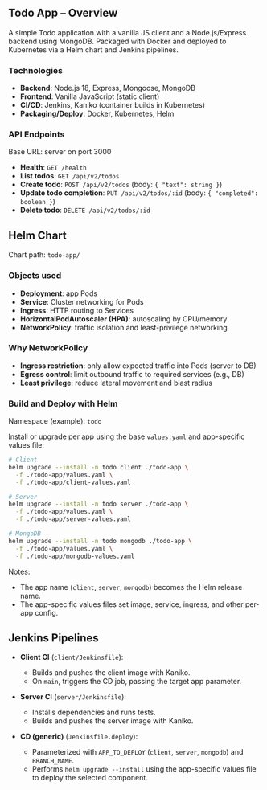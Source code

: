 ## Todo App – Overview

A simple Todo application with a vanilla JS client and a Node.js/Express backend using MongoDB. Packaged with Docker and deployed to Kubernetes via a Helm chart and Jenkins pipelines.

### Technologies
- **Backend**: Node.js 18, Express, Mongoose, MongoDB
- **Frontend**: Vanilla JavaScript (static client)
- **CI/CD**: Jenkins, Kaniko (container builds in Kubernetes)
- **Packaging/Deploy**: Docker, Kubernetes, Helm

### API Endpoints
Base URL: server on port 3000
- **Health**: `GET /health`
- **List todos**: `GET /api/v2/todos`
- **Create todo**: `POST /api/v2/todos` (body: `{ "text": string }`)
- **Update todo completion**: `PUT /api/v2/todos/:id` (body: `{ "completed": boolean }`)
- **Delete todo**: `DELETE /api/v2/todos/:id`

## Helm Chart

Chart path: `todo-app/`

### Objects used
- **Deployment**: app Pods
- **Service**: Cluster networking for Pods
- **Ingress**: HTTP routing to Services
- **HorizontalPodAutoscaler (HPA)**: autoscaling by CPU/memory
- **NetworkPolicy**: traffic isolation and least-privilege networking

### Why NetworkPolicy
- **Ingress restriction**: only allow expected traffic into Pods (server to DB)
- **Egress control**: limit outbound traffic to required services (e.g., DB)
- **Least privilege**: reduce lateral movement and blast radius

### Build and Deploy with Helm
Namespace (example): `todo`

Install or upgrade per app using the base `values.yaml` and app-specific values file:

```bash
# Client
helm upgrade --install -n todo client ./todo-app \
  -f ./todo-app/values.yaml \
  -f ./todo-app/client-values.yaml

# Server
helm upgrade --install -n todo server ./todo-app \
  -f ./todo-app/values.yaml \
  -f ./todo-app/server-values.yaml

# MongoDB
helm upgrade --install -n todo mongodb ./todo-app \
  -f ./todo-app/values.yaml \
  -f ./todo-app/mongodb-values.yaml
```

Notes:
- The app name (`client`, `server`, `mongodb`) becomes the Helm release name.
- The app-specific values files set image, service, ingress, and other per-app config.

## Jenkins Pipelines

- **Client CI** (`client/Jenkinsfile`):
  - Builds and pushes the client image with Kaniko.
  - On `main`, triggers the CD job, passing the target app parameter.

- **Server CI** (`server/Jenkinsfile`):
  - Installs dependencies and runs tests.
  - Builds and pushes the server image with Kaniko.

- **CD (generic)** (`Jenkinsfile.deploy`):
  - Parameterized with `APP_TO_DEPLOY` (`client`, `server`, `mongodb`) and `BRANCH_NAME`.
  - Performs `helm upgrade --install` using the app-specific values file to deploy the selected component.


